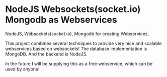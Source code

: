 # NodeJS Websockets(socket.io) Mongodb as Webservices
NodeJS, Websockets(socket.io), Mongodb for creating Webservices,

This project combines several techniques to provide very nice and scalable webservices based on websockets! 
The database implementation is MongoDB. And the backend is NodeJS.

In the future I will be supplying this as a free webservice, which can be used by anyone!


